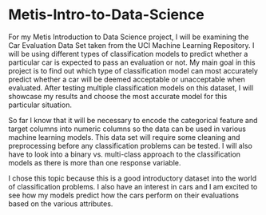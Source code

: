 # Metis-Intro-to-Data-Science
For my Metis Introduction to Data Science project, I will be examining the Car Evaluation Data Set taken from the UCI Machine Learning Repository.
I will be using different types of classification models to predict whether a particular car is expected to pass an evaluation or not. 
My main goal in this project is to find out which type of classification model can most accurately predict whether a car will be deemed
acceptable or unacceptable when evaluated. After testing multiple classification models on this dataset, I will showcase my results and 
choose the most accurate model for this particular situation. 

So far I know that it will be necessary to encode the categorical feature and target columns into numeric columns so the data can be used
in various machine learning models. This data set will require some cleaning and preprocessing before any classification problems can be tested.
I will also have to look into a binary vs. multi-class approach to the classification models as there is more than one response variable.

I chose this topic because this is a good introductory dataset into the world of classification problems. I also have an interest in cars and 
I am excited to see how my models predict how the cars perform on their evaluations based on the various attributes. 
